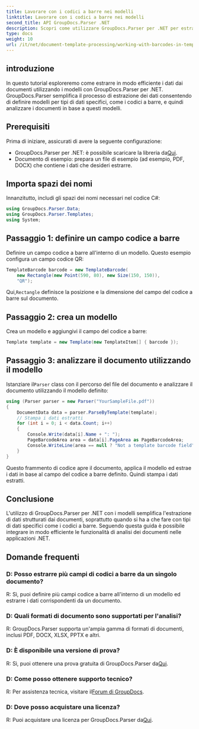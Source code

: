 ```yaml
---
title: Lavorare con i codici a barre nei modelli
linktitle: Lavorare con i codici a barre nei modelli
second_title: API GroupDocs.Parser .NET
description: Scopri come utilizzare GroupDocs.Parser per .NET per estrarre dati strutturati da documenti utilizzando modelli. Semplifica l'estrazione dei dati con i campi dei codici a barre.
type: docs
weight: 10
url: /it/net/document-template-processing/working-with-barcodes-in-templates/
---
```

## introduzione
In questo tutorial esploreremo come estrarre in modo efficiente i dati dai documenti utilizzando i modelli con GroupDocs.Parser per .NET. GroupDocs.Parser semplifica il processo di estrazione dei dati consentendo di definire modelli per tipi di dati specifici, come i codici a barre, e quindi analizzare i documenti in base a questi modelli.
## Prerequisiti
Prima di iniziare, assicurati di avere la seguente configurazione:
-  GroupDocs.Parser per .NET: è possibile scaricare la libreria da[Qui](https://releases.groupdocs.com/parser/net/).
- Documento di esempio: prepara un file di esempio (ad esempio, PDF, DOCX) che contiene i dati che desideri estrarre.

## Importa spazi dei nomi
Innanzitutto, includi gli spazi dei nomi necessari nel codice C#:
```csharp
using GroupDocs.Parser.Data;
using GroupDocs.Parser.Templates;
using System;
```
## Passaggio 1: definire un campo codice a barre
Definire un campo codice a barre all'interno di un modello. Questo esempio configura un campo codice QR:
```csharp
TemplateBarcode barcode = new TemplateBarcode(
    new Rectangle(new Point(590, 80), new Size(150, 150)),
    "QR");
```
 Qui,`Rectangle` definisce la posizione e la dimensione del campo del codice a barre sul documento.
## Passaggio 2: crea un modello
Crea un modello e aggiungivi il campo del codice a barre:
```csharp
Template template = new Template(new TemplateItem[] { barcode });
```
## Passaggio 3: analizzare il documento utilizzando il modello
 Istanziare il`Parser` class con il percorso del file del documento e analizzare il documento utilizzando il modello definito:
```csharp
using (Parser parser = new Parser("YourSampleFile.pdf"))
{
    DocumentData data = parser.ParseByTemplate(template);
    // Stampa i dati estratti
    for (int i = 0; i < data.Count; i++)
    {
        Console.Write(data[i].Name + ": ");
        PageBarcodeArea area = data[i].PageArea as PageBarcodeArea;
        Console.WriteLine(area == null ? "Not a template barcode field" : area.Value);
    }
}
```
Questo frammento di codice apre il documento, applica il modello ed estrae i dati in base al campo del codice a barre definito. Quindi stampa i dati estratti.

## Conclusione
L'utilizzo di GroupDocs.Parser per .NET con i modelli semplifica l'estrazione di dati strutturati dai documenti, soprattutto quando si ha a che fare con tipi di dati specifici come i codici a barre. Seguendo questa guida è possibile integrare in modo efficiente le funzionalità di analisi dei documenti nelle applicazioni .NET.

## Domande frequenti
### D: Posso estrarre più campi di codici a barre da un singolo documento?
R: Sì, puoi definire più campi codice a barre all'interno di un modello ed estrarre i dati corrispondenti da un documento.
### D: Quali formati di documento sono supportati per l'analisi?
R: GroupDocs.Parser supporta un'ampia gamma di formati di documenti, inclusi PDF, DOCX, XLSX, PPTX e altri.
### D: È disponibile una versione di prova?
 R: Sì, puoi ottenere una prova gratuita di GroupDocs.Parser da[Qui](https://releases.groupdocs.com/).
### D: Come posso ottenere supporto tecnico?
 R: Per assistenza tecnica, visitare il[Forum di GroupDocs](https://forum.groupdocs.com/c/parser/17).
### D: Dove posso acquistare una licenza?
 R: Puoi acquistare una licenza per GroupDocs.Parser da[Qui](https://purchase.groupdocs.com/buy).